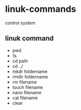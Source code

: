 # linuk-commands
control system
## linuk command
- pwd
- 1s
- cd path
- cd ../
- mkdr foldername
- rmdir foldername
- rm filename
- touch filename
- nano filename
- cat filename
- clear
